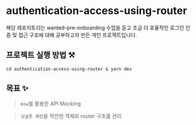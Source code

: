 # authentication-access-using-router

해당 레포지토리는 wanted-pre-onboarding 수업을 듣고 조금 더 효율적인 로그인 인증 및 접근 구조에 대해 공부하고자 만든 개인 프로젝트입니다.

## 프로젝트 실행 방법 ⚒️

    cd authentication-access-using-router & yarn dev

## 목표 ✨

> `msw`를 활용한 API Mocking

> `싱글톤 패턴`을 착안한 객체로 router 구조를 관리
